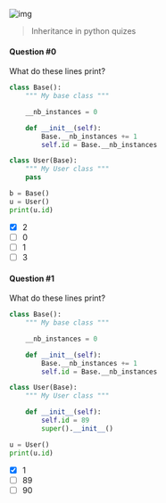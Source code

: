 ![img](https://assets.imaginablefutures.com/media/images/ALX_Logo.max-200x150.png)
> Inheritance in python quizes

#### Question #0
What do these lines print?
```python
class Base():
    """ My base class """

    __nb_instances = 0

    def __init__(self):
        Base.__nb_instances += 1
        self.id = Base.__nb_instances

class User(Base):
    """ My User class """
    pass

b = Base()
u = User()
print(u.id)
```
* [X] 2
* [ ] 0
* [ ] 1
* [ ] 3

#### Question #1
What do these lines print?
```python
class Base():
    """ My base class """

    __nb_instances = 0

    def __init__(self):
        Base.__nb_instances += 1
        self.id = Base.__nb_instances

class User(Base):
    """ My User class """

    def __init__(self):
        self.id = 89
        super().__init__()

u = User()
print(u.id)
```
* [X] 1
* [ ] 89
* [ ] 90
